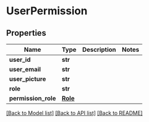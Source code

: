 # UserPermission

## Properties
Name | Type | Description | Notes
------------ | ------------- | ------------- | -------------
**user_id** | **str** |  | 
**user_email** | **str** |  | 
**user_picture** | **str** |  | 
**role** | **str** |  | 
**permission_role** | [**Role**](Role.md) |  | 

[[Back to Model list]](../README.md#documentation-for-models) [[Back to API list]](../README.md#documentation-for-api-endpoints) [[Back to README]](../README.md)


